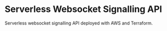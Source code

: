 # Serverless Websocket Signalling API

Serverless websocket signalling API deployed with AWS and Terraform.
